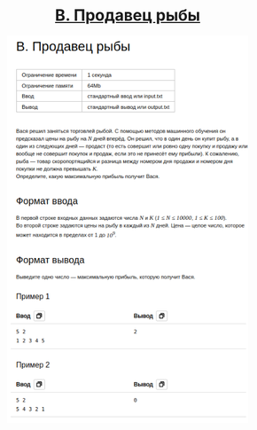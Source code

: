 <h1 align="center">
    <a href='https://contest.yandex.ru/contest/59540/problems/B/'>B. Продавец рыбы</a>
</h1>


<div align="center">
<img src="./docs/img/task.png" height="700px" /> 
</div>
